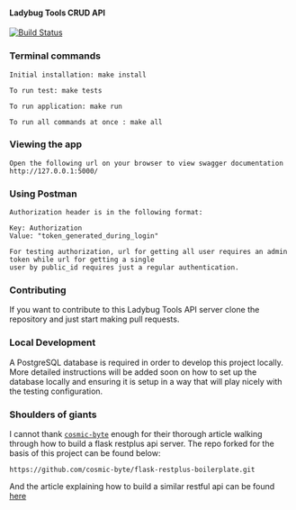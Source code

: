 #### Ladybug Tools CRUD API

[![Build Status](https://travis-ci.org/ladybug-tools/ladybug-tools-api.svg?branch=master)](https://travis-ci.org/ladybug-tools/ladybug-tools-api)


### Terminal commands

    Initial installation: make install

    To run test: make tests

    To run application: make run

    To run all commands at once : make all


### Viewing the app ###

    Open the following url on your browser to view swagger documentation
    http://127.0.0.1:5000/


### Using Postman ####

    Authorization header is in the following format:

    Key: Authorization
    Value: "token_generated_during_login"

    For testing authorization, url for getting all user requires an admin token while url for getting a single
    user by public_id requires just a regular authentication.


### Contributing
If you want to contribute to this Ladybug Tools API server clone the repository and just start making pull requests.

### Local Development
A PostgreSQL database is required in order to develop this project locally. More detailed instructions will be added soon on how to set up the database locally and ensuring it is setup in a way that will play nicely with the testing configuration.

### Shoulders of giants
I cannot thank [`cosmic-byte`](https://github.com/cosmic-byte) enough for their thorough article walking through how to build a
flask restplus api server. The repo forked for the basis of this project can be found below:
```
https://github.com/cosmic-byte/flask-restplus-boilerplate.git
```
And the article explaining how to build a similar restful api can be found [here](https://medium.freecodecamp.org/structuring-a-flask-restplus-web-service-for-production-builds-c2ec676de563)
